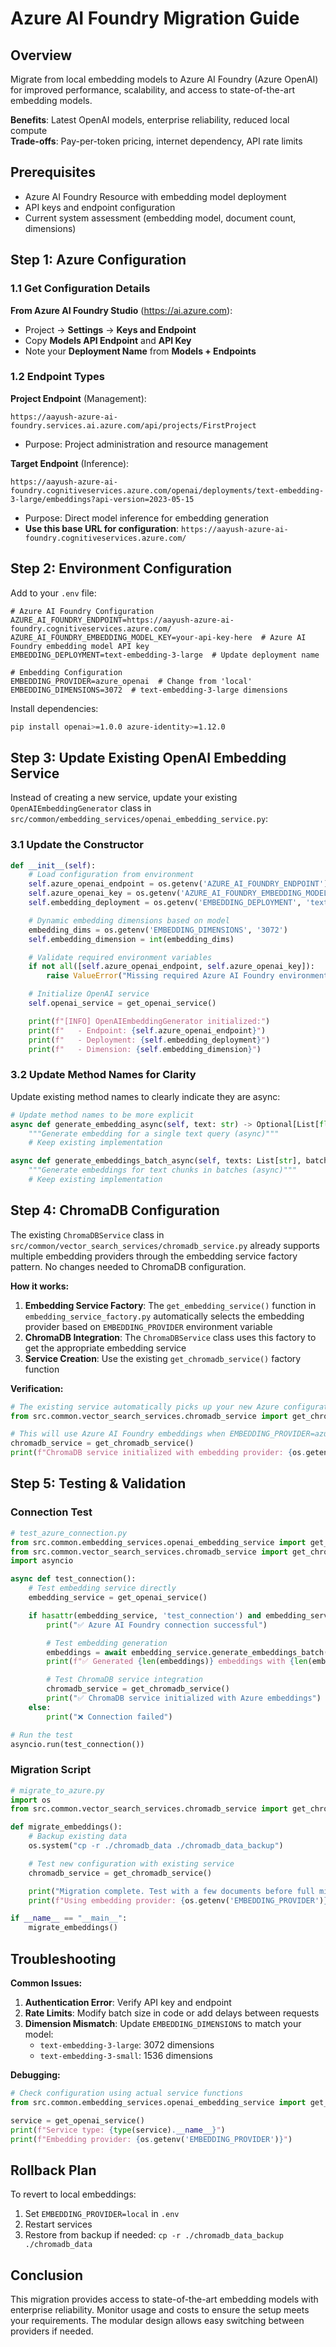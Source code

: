 # Azure AI Foundry Migration Guide

## Overview

Migrate from local embedding models to Azure AI Foundry (Azure OpenAI) for improved performance, scalability, and access to state-of-the-art embedding models.

**Benefits**: Latest OpenAI models, enterprise reliability, reduced local compute  
**Trade-offs**: Pay-per-token pricing, internet dependency, API rate limits

## Prerequisites

- Azure AI Foundry Resource with embedding model deployment
- API keys and endpoint configuration
- Current system assessment (embedding model, document count, dimensions)

## Step 1: Azure Configuration

### 1.1 Get Configuration Details

**From Azure AI Foundry Studio** (https://ai.azure.com):

- Project → **Settings** → **Keys and Endpoint**
- Copy **Models API Endpoint** and **API Key**
- Note your **Deployment Name** from **Models + Endpoints**

### 1.2 Endpoint Types

**Project Endpoint** (Management):

```
https://aayush-azure-ai-foundry.services.ai.azure.com/api/projects/FirstProject
```

- Purpose: Project administration and resource management

**Target Endpoint** (Inference):

```
https://aayush-azure-ai-foundry.cognitiveservices.azure.com/openai/deployments/text-embedding-3-large/embeddings?api-version=2023-05-15
```

- Purpose: Direct model inference for embedding generation
- **Use this base URL for configuration**: `https://aayush-azure-ai-foundry.cognitiveservices.azure.com/`

## Step 2: Environment Configuration

Add to your `.env` file:

```env
# Azure AI Foundry Configuration
AZURE_AI_FOUNDRY_ENDPOINT=https://aayush-azure-ai-foundry.cognitiveservices.azure.com/
AZURE_AI_FOUNDRY_EMBEDDING_MODEL_KEY=your-api-key-here  # Azure AI Foundry embedding model API key
EMBEDDING_DEPLOYMENT=text-embedding-3-large  # Update deployment name

# Embedding Configuration
EMBEDDING_PROVIDER=azure_openai  # Change from 'local'
EMBEDDING_DIMENSIONS=3072  # text-embedding-3-large dimensions
```

Install dependencies:

```bash
pip install openai>=1.0.0 azure-identity>=1.12.0
```

## Step 3: Update Existing OpenAI Embedding Service

Instead of creating a new service, update your existing `OpenAIEmbeddingGenerator` class in `src/common/embedding_services/openai_embedding_service.py`:

### 3.1 Update the Constructor

```python
def __init__(self):
    # Load configuration from environment
    self.azure_openai_endpoint = os.getenv('AZURE_AI_FOUNDRY_ENDPOINT')
    self.azure_openai_key = os.getenv('AZURE_AI_FOUNDRY_EMBEDDING_MODEL_KEY')
    self.embedding_deployment = os.getenv('EMBEDDING_DEPLOYMENT', 'text-embedding-3-large')

    # Dynamic embedding dimensions based on model
    embedding_dims = os.getenv('EMBEDDING_DIMENSIONS', '3072')
    self.embedding_dimension = int(embedding_dims)

    # Validate required environment variables
    if not all([self.azure_openai_endpoint, self.azure_openai_key]):
        raise ValueError("Missing required Azure AI Foundry environment variables")

    # Initialize OpenAI service
    self.openai_service = get_openai_service()

    print(f"[INFO] OpenAIEmbeddingGenerator initialized:")
    print(f"   - Endpoint: {self.azure_openai_endpoint}")
    print(f"   - Deployment: {self.embedding_deployment}")
    print(f"   - Dimension: {self.embedding_dimension}")
```

### 3.2 Update Method Names for Clarity

Update existing method names to clearly indicate they are async:

```python
# Update method names to be more explicit
async def generate_embedding_async(self, text: str) -> Optional[List[float]]:
    """Generate embedding for a single text query (async)"""
    # Keep existing implementation

async def generate_embeddings_batch_async(self, texts: List[str], batch_size: int = 16) -> List[List[float]]:
    """Generate embeddings for text chunks in batches (async)"""
    # Keep existing implementation
```

## Step 4: ChromaDB Configuration

The existing `ChromaDBService` class in `src/common/vector_search_services/chromadb_service.py` already supports multiple embedding providers through the embedding service factory pattern. No changes needed to ChromaDB configuration.

**How it works:**

1. **Embedding Service Factory**: The `get_embedding_service()` function in `embedding_service_factory.py` automatically selects the embedding provider based on `EMBEDDING_PROVIDER` environment variable
2. **ChromaDB Integration**: The `ChromaDBService` class uses this factory to get the appropriate embedding service
3. **Service Creation**: Use the existing `get_chromadb_service()` factory function

**Verification:**

```python
# The existing service automatically picks up your new Azure configuration
from src.common.vector_search_services.chromadb_service import get_chromadb_service

# This will use Azure AI Foundry embeddings when EMBEDDING_PROVIDER=azure_openai
chromadb_service = get_chromadb_service()
print(f"ChromaDB service initialized with embedding provider: {os.getenv('EMBEDDING_PROVIDER')}")
```

## Step 5: Testing & Validation

### Connection Test

```python
# test_azure_connection.py
from src.common.embedding_services.openai_embedding_service import get_openai_service
from src.common.vector_search_services.chromadb_service import get_chromadb_service
import asyncio

async def test_connection():
    # Test embedding service directly
    embedding_service = get_openai_service()

    if hasattr(embedding_service, 'test_connection') and embedding_service.test_connection():
        print("✅ Azure AI Foundry connection successful")

        # Test embedding generation
        embeddings = await embedding_service.generate_embeddings_batch(["Test document", "Another test"])
        print(f"✅ Generated {len(embeddings)} embeddings with {len(embeddings[0])} dimensions")

        # Test ChromaDB service integration
        chromadb_service = get_chromadb_service()
        print("✅ ChromaDB service initialized with Azure embeddings")
    else:
        print("❌ Connection failed")

# Run the test
asyncio.run(test_connection())
```

### Migration Script

```python
# migrate_to_azure.py
import os
from src.common.vector_search_services.chromadb_service import get_chromadb_service

def migrate_embeddings():
    # Backup existing data
    os.system("cp -r ./chromadb_data ./chromadb_data_backup")

    # Test new configuration with existing service
    chromadb_service = get_chromadb_service()

    print("Migration complete. Test with a few documents before full migration.")
    print(f"Using embedding provider: {os.getenv('EMBEDDING_PROVIDER')}")

if __name__ == "__main__":
    migrate_embeddings()
```

## Troubleshooting

**Common Issues:**

1. **Authentication Error**: Verify API key and endpoint
2. **Rate Limits**: Modify batch size in code or add delays between requests
3. **Dimension Mismatch**: Update `EMBEDDING_DIMENSIONS` to match your model:
   - `text-embedding-3-large`: 3072 dimensions
   - `text-embedding-3-small`: 1536 dimensions

**Debugging:**

```python
# Check configuration using actual service functions
from src.common.embedding_services.openai_embedding_service import get_openai_service

service = get_openai_service()
print(f"Service type: {type(service).__name__}")
print(f"Embedding provider: {os.getenv('EMBEDDING_PROVIDER')}")
```

## Rollback Plan

To revert to local embeddings:

1. Set `EMBEDDING_PROVIDER=local` in `.env`
2. Restart services
3. Restore from backup if needed: `cp -r ./chromadb_data_backup ./chromadb_data`

## Conclusion

This migration provides access to state-of-the-art embedding models with enterprise reliability. Monitor usage and costs to ensure the setup meets your requirements. The modular design allows easy switching between providers if needed.
